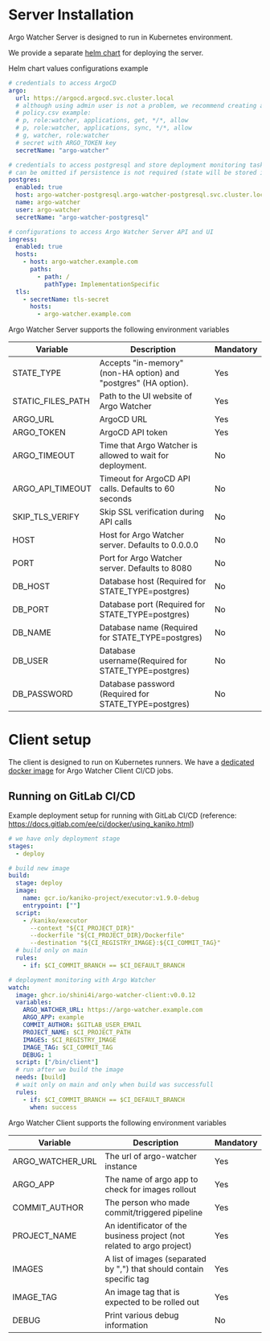 # Server Installation

Argo Watcher Server is designed to run in Kubernetes environment.

We provide a separate [helm chart](https://artifacthub.io/packages/helm/shini4i/argo-watcher) for deploying the server.

Helm chart values configurations example

```yaml
# credentials to access ArgoCD
argo:
  url: https://argocd.argocd.svc.cluster.local
  # although using admin user is not a problem, we recommend creating a separate user for Argo Watcher
  # policy.csv example:
  # p, role:watcher, applications, get, */*, allow
  # p, role:watcher, applications, sync, */*, allow
  # g, watcher, role:watcher
  # secret with ARGO_TOKEN key
  secretName: "argo-watcher"

# credentials to access postgresql and store deployment monitoring tasks
# can be omitted if persistence is not required (state will be stored in memory)
postgres:
  enabled: true
  host: argo-watcher-postgresql.argo-watcher-postgresql.svc.cluster.local
  name: argo-watcher
  user: argo-watcher
  secretName: "argo-watcher-postgresql"

# configurations to access Argo Watcher Server API and UI
ingress:
  enabled: true
  hosts:
    - host: argo-watcher.example.com
      paths:
        - path: /
          pathType: ImplementationSpecific
  tls:
    - secretName: tls-secret
      hosts:
        - argo-watcher.example.com
```

Argo Watcher Server supports the following environment variables

| Variable          | Description                                                     | Mandatory |
|-------------------|-----------------------------------------------------------------|-----------|
| STATE_TYPE        | Accepts "in-memory" (non-HA option) and "postgres" (HA option). | Yes       |
| STATIC_FILES_PATH | Path to the UI website of Argo Watcher                          | Yes       |
| ARGO_URL          | ArgoCD URL                                                      | Yes       |
| ARGO_TOKEN        | ArgoCD API token                                                | Yes       |
| ARGO_TIMEOUT      | Time that Argo Watcher is allowed to wait for deployment.       | No        |
| ARGO_API_TIMEOUT  | Timeout for ArgoCD API calls. Defaults to 60 seconds            | No        |
| SKIP_TLS_VERIFY   | Skip SSL verification during API calls                          | No        |
| HOST              | Host for Argo Watcher server. Defaults to 0.0.0.0               | No        |
| PORT              | Port for Argo Watcher server. Defaults to 8080                  | No        |
| DB_HOST           | Database host (Required for STATE_TYPE=postgres)                | No        |
| DB_PORT           | Database port (Required for STATE_TYPE=postgres)                | No        |
| DB_NAME           | Database name (Required for STATE_TYPE=postgres)                | No        |
| DB_USER           | Database username(Required for STATE_TYPE=postgres)             | No        |
| DB_PASSWORD       | Database password (Required for STATE_TYPE=postgres)            | No        |


# Client setup

The client is designed to run on Kubernetes runners. We have a [dedicated docker image](https://ghcr.io/shini4i/argo-watcher-client) for Argo Watcher Client CI/CD jobs.

## Running on GitLab CI/CD

Example deployment setup for running with GitLab CI/CD (reference: https://docs.gitlab.com/ee/ci/docker/using_kaniko.html)

```yaml
# we have only deployment stage
stages:
  - deploy

# build new image
build:
  stage: deploy
  image:
    name: gcr.io/kaniko-project/executor:v1.9.0-debug
    entrypoint: [""]
  script:
    - /kaniko/executor
      --context "${CI_PROJECT_DIR}"
      --dockerfile "${CI_PROJECT_DIR}/Dockerfile"
      --destination "${CI_REGISTRY_IMAGE}:${CI_COMMIT_TAG}"
  # build only on main
  rules:
    - if: $CI_COMMIT_BRANCH == $CI_DEFAULT_BRANCH

# deployment monitoring with Argo Watcher
watch:
  image: ghcr.io/shini4i/argo-watcher-client:v0.0.12
  variables:
    ARGO_WATCHER_URL: https://argo-watcher.example.com
    ARGO_APP: example
    COMMIT_AUTHOR: $GITLAB_USER_EMAIL
    PROJECT_NAME: $CI_PROJECT_PATH
    IMAGES: $CI_REGISTRY_IMAGE
    IMAGE_TAG: $CI_COMMIT_TAG
    DEBUG: 1
  script: ["/bin/client"]
  # run after we build the image
  needs: [build]
  # wait only on main and only when build was successfull
  rules:
    - if: $CI_COMMIT_BRANCH == $CI_DEFAULT_BRANCH
      when: success
```

Argo Watcher Client supports the following environment variables

| Variable         | Description                                                            | Mandatory |
|------------------|------------------------------------------------------------------------|-----------|
| ARGO_WATCHER_URL | The url of argo-watcher instance                                       | Yes       |
| ARGO_APP         | The name of argo app to check for images rollout                       | Yes       |
| COMMIT_AUTHOR    | The person who made commit/triggered pipeline                          | Yes       |
| PROJECT_NAME     | An identificator of the business project (not related to argo project) | Yes       |
| IMAGES           | A list of images (separated by ",") that should contain specific tag   | Yes       |
| IMAGE_TAG        | An image tag that is expected to be rolled out                         | Yes       |
| DEBUG            | Print various debug information                                        | No        |
